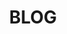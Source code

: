 ---
type: page
layout: blogPages/blog-page-2
title: 'BLOG'
url: /blog/page/2
params:
page-status: 'blog-master'
pageImage: '/v1552617704/OnPoint%20Custom%20Homes/OnPoint-Custom-Homes-00074.jpg'
pageTitle: 'BLOG'
meta_description: 'On Point Custom Homes Blog'
---